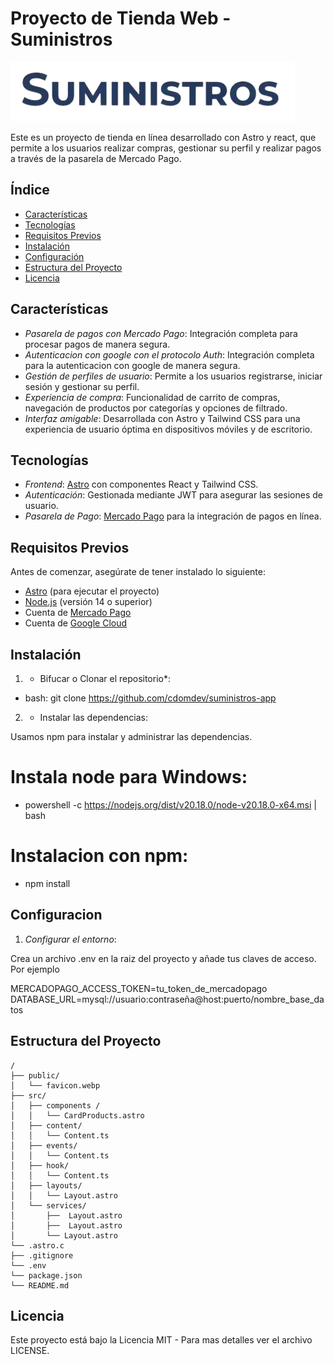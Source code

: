 # Proyecto de Tienda Web - Suministros
![alt text](public/logo.webp)

Este es un proyecto de tienda en línea desarrollado con Astro y react, que permite a los usuarios realizar compras, gestionar su perfil y realizar pagos a través de la pasarela de Mercado Pago. 

## Índice

- [Características](#características)
- [Tecnologías](#tecnologías)
- [Requisitos Previos](#requisitos-previos)
- [Instalación](#instalación)
- [Configuración](#configuración)
- [Estructura del Proyecto](#estructura-del-proyecto)
- [Licencia](#licencia)

## Características

- *Pasarela de pagos con Mercado Pago*: Integración completa para procesar pagos de manera segura.
- *Autenticacion con google con el protocolo Auth*: Integración completa para la autenticacion con google de manera segura.
- *Gestión de perfiles de usuario*: Permite a los usuarios registrarse, iniciar sesión y gestionar su perfil.
- *Experiencia de compra*: Funcionalidad de carrito de compras, navegación de productos por categorías y opciones de filtrado.
- *Interfaz amigable*: Desarrollada con Astro y Tailwind CSS para una experiencia de usuario óptima en dispositivos móviles y de escritorio.

## Tecnologías

- *Frontend*: [Astro](https://astro.build/) con componentes React y Tailwind CSS.
- *Autenticación*: Gestionada mediante JWT para asegurar las sesiones de usuario.
- *Pasarela de Pago*: [Mercado Pago](https://www.mercadopago.com/) para la integración de pagos en línea.

## Requisitos Previos

Antes de comenzar, asegúrate de tener instalado lo siguiente:

- [Astro](https://astro.build/) (para ejecutar el proyecto)
- [Node.js](https://nodejs.org/) (versión 14 o superior)
- Cuenta de [Mercado Pago](https://www.mercadopago.com/)
- Cuenta de [Google Cloud](https://cloud.google.com/cloud-console/)


## Instalación

1. * Bifucar o Clonar el repositorio*:

- bash: git clone https://github.com/cdomdev/suministros-app


2. * Instalar las dependencias:


Usamos npm para instalar y administrar las dependencias.

# Instala node para Windows:

- powershell -c https://nodejs.org/dist/v20.18.0/node-v20.18.0-x64.msi | bash


# Instalacion con npm:
- npm install

## Configuracion

1. *Configurar el entorno*:

Crea un archivo .env en la raiz del proyecto y añade tus claves de acceso. Por ejemplo

MERCADOPAGO_ACCESS_TOKEN=tu_token_de_mercadopago
DATABASE_URL=mysql://usuario:contraseña@host:puerto/nombre_base_datos


## Estructura del Proyecto


```text
/
├── public/
│   └── favicon.webp
├── src/
│   ├── components / 
│   │   └── CardProducts.astro
│   ├── content/
│   │   └── Content.ts
│   ├── events/
│   │   └── Content.ts
│   ├── hook/
│   │   └── Content.ts
│   ├── layouts/
│   │   └── Layout.astro
│   └── services/
│       ├──  Layout.astro
│       ├──  Layout.astro
│       └── Layout.astro 
└── .astro.c
├── .gitignore
└── .env
└── package.json
└── README.md

```

## Licencia

Este proyecto está bajo la Licencia MIT - Para mas detalles ver el archivo LICENSE.




